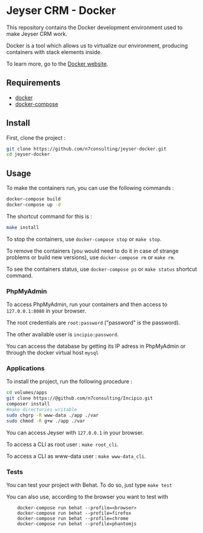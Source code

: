 Jeyser CRM - Docker
==============

This repository contains the Docker development environment used to make Jeyser CRM work.

Docker is a tool which allows us to virtualize our environment, producing containers with stack elements inside.

To learn more, go to the [Docker website](https://www.docker.com/).

## Requirements

- [docker](https://docs.docker.com/engine/installation/)
- [docker-compose](https://docs.docker.com/compose/install/)

## Install

First, clone the project :

```sh
git clone https://github.com/n7consulting/jeyser-docker.git
cd jeyser-docker
```

## Usage

To make the containers run, you can use the following commands :

```sh
docker-compose build
docker-compose up -d
```

The shortcut command for this is :

```sh
make install
```

To stop the containers, use ```docker-compose stop``` or ```make stop```.

To remove the containers (you would need to do it in case of strange problems or build new versions), use ```docker-compose rm``` or ```make rm```.

To see the containers status, use ```docker-compose ps``` or ```make status``` shortcut command.

### PhpMyAdmin

To access PhpMyAdmin, run your containers and then access to ```127.0.0.1:8080``` in your browser.

The root credentials are ```root:password``` ("password" is the password).

The other available user is ```incipio:password```.

You can access the database by getting its IP adress in PhpMyAdmin or through the docker virtual host ```mysql```


### Applications

To install the project, run the following procedure :

```sh
cd volumes/apps
git clone https://@github.com/n7consulting/Incipio.git
composer install
#make directories writable
sudo chgrp -R www-data ./app ./var
sudo chmod -R g+w ./app ./var
```

You can access Jeyser with ```127.0.0.1``` in your browser.

To access a CLI as root user : ```make root_cli```.

To access a CLI as www-data user : ```make www-data_cli```.

### Tests

You can test your project with Behat. To do so, just type ```make test```

You can also use, according to the browser you want to test with

``` 
    docker-compose run behat --profile=<browser>
    docker-compose run behat --profile=firefox
    docker-compose run behat --profile=chrome
    docker-compose run behat --profile=phantomjs

```

